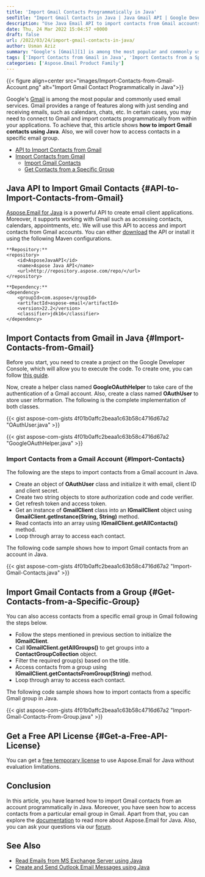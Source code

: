 ```yaml
---
title: 'Import Gmail Contacts Programmatically in Java'
seoTitle: "Import Gmail Contacts in Java | Java Gmail API | Google Developer"
description: "Use Java Email API to import contacts from Gmail accounts in Java. Import contacts from a specific Gmail group programmatically in Java."
date: Thu, 24 Mar 2022 15:04:57 +0000
draft: false
url: /2022/03/24/import-gmail-contacts-in-java/
author: Usman Aziz
summary: "Google's [Gmail][1] is among the most popular and commonly used email services. Gmail provides a range of features along with just sending and receiving emails, such as calendars, chats, etc. In certain cases, you may need to connect to Gmail and import contacts programmatically from within your applications. To achieve that, this article shows **how to import Gmail contacts using Java**. Also, we will cover how to access contacts in a specific email group."
tags: ['Import Contacts from Gmail in Java', 'Import Contacts from a Specific Gmail Group in Java', 'Java API to Import Contacts from Gmail']
categories: ['Aspose.Email Product Family']
---
```




{{< figure align=center src="images/Import-Contacts-from-Gmail-Account.png" alt="Import Gmail Contact Programmatically in Java">}}


Google's [Gmail][2] is among the most popular and commonly used email services. Gmail provides a range of features along with just sending and receiving emails, such as calendars, chats, etc. In certain cases, you may need to connect to Gmail and import contacts programmatically from within your applications. To achieve that, this article shows **how to import Gmail contacts using Java**. Also, we will cover how to access contacts in a specific email group.

*   [API to Import Contacts from Gmail][3]
*   [Import Contacts from Gmail][4]
    *   [Import Gmail Contacts][5]
    *   [Get Contacts from a Specific Group][6]

## Java API to Import Gmail Contacts {#API-to-Import-Contacts-from-Gmail}

[Aspose.Email for Java][7] is a powerful API to create email client applications. Moreover, it supports working with Gmail such as accessing contacts, calendars, appointments, etc. We will use this API to access and import contacts from Gmail accounts. You can either [download][8] the API or install it using the following Maven configurations.

```
**Repository:**
<repository>
    <id>AsposeJavaAPI</id>
    <name>Aspose Java API</name>
    <url>http://repository.aspose.com/repo/</url>
</repository>

**Dependency:**
<dependency>
    <groupId>com.aspose</groupId>
    <artifactId>aspose-email</artifactId>
    <version>22.2</version>
    <classifier>jdk16</classifier>
</dependency>
```

## Import Contacts from Gmail in Java {#Import-Contacts-from-Gmail}

Before you start, you need to create a project on the Google Developer Console, which will allow you to execute the code. To create one, you can follow [this guide][9].

Now, create a helper class named **GoogleOAuthHelper** to take care of the authentication of a Gmail account. Also, create a class named **OAuthUser** to store user information. The following is the complete implementation of both classes.

{{< gist aspose-com-gists 4f01b0affc2beaa1c63b58c4716d67a2 "OAuthUser.java" >}}

{{< gist aspose-com-gists 4f01b0affc2beaa1c63b58c4716d67a2 "GoogleOAuthHelper.java" >}}

### Import Contacts from a Gmail Account {#Import-Contacts}

The following are the steps to import contacts from a Gmail account in Java.

*   Create an object of **OAuthUser** class and initialize it with email, client ID and client secret.
*   Create two string objects to store authorization code and code verifier.
*   Get refresh token and access token.
*   Get an instance of **GmailClient** class into an **IGmailClient** object using **GmailClient.getInstance(String, String)** method.
*   Read contacts into an array using **IGmailClient.getAllContacts()** method.
*   Loop through array to access each contact.

The following code sample shows how to import Gmail contacts from an account in Java.

{{< gist aspose-com-gists 4f01b0affc2beaa1c63b58c4716d67a2 "Import-Gmail-Contacts.java" >}}

## Import Gmail Contacts from a Group {#Get-Contacts-from-a-Specific-Group}

You can also access contacts from a specific email group in Gmail following the steps below.

*   Follow the steps mentioned in previous section to initialize the **IGmailClient**.
*   Call **IGmailClient.getAllGroups()** to get groups into a **ContactGroupCollection** object.
*   Filter the required group(s) based on the title.
*   Access contacts from a group using **IGmailClient.getContactsFromGroup(String)** method.
*   Loop through array to access each contact.

The following code sample shows how to import contacts from a specific Gmail group in Java.

{{< gist aspose-com-gists 4f01b0affc2beaa1c63b58c4716d67a2 "Import-Gmail-Contacts-From-Group.java" >}}

## Get a Free API License {#Get-a-Free-API-License}

You can get a [free temporary license][10] to use Aspose.Email for Java without evaluation limitations.

## Conclusion

In this article, you have learned how to import Gmail contacts from an account programmatically in Java. Moreover, you have seen how to access contacts from a particular email group in Gmail. Apart from that, you can explore the [documentation][11] to read more about Aspose.Email for Java. Also, you can ask your questions via our [forum][12].

## See Also

*   [Read Emails from MS Exchange Server using Java][13]
*   [Create and Send Outlook Email Messages using Java][14]




[1]: https://www.google.com/gmail/about/
[2]: https://www.google.com/gmail/about/
[3]: #API-to-Import-Contacts-from-Gmail
[4]: #Import-Contacts-from-Gmail
[5]: #Import-Contacts
[6]: #Get-Contacts-from-a-Specific-Group
[7]: https://products.aspose.com/email/java/
[8]: https://downloads.aspose.com/email/java/
[9]: https://docs.aspose.com/email/net/gmail-utility-features/#creating-project-in-google-developer-console
[10]: https://purchase.aspose.com/temporary-license
[11]: https://docs.aspose.com/email/java/
[12]: https://forum.aspose.com/
[13]: https://blog.aspose.com/2021/03/22/read-emails-from-ms-exchange-server-using-java/
[14]: https://blog.aspose.com/2020/05/20/create-and-send-outlook-email-messages-asynchronously-using-java/




